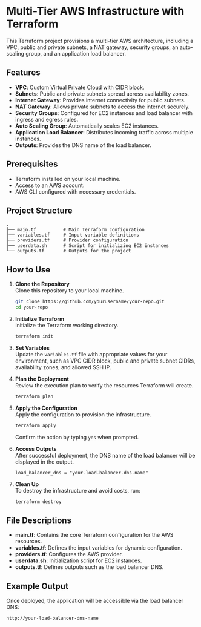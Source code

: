 # Multi-Tier AWS Infrastructure with Terraform

This Terraform project provisions a multi-tier AWS architecture, including a VPC, public and private subnets, a NAT gateway, security groups, an auto-scaling group, and an application load balancer.

## Features

- **VPC**: Custom Virtual Private Cloud with CIDR block.
- **Subnets**: Public and private subnets spread across availability zones.
- **Internet Gateway**: Provides internet connectivity for public subnets.
- **NAT Gateway**: Allows private subnets to access the internet securely.
- **Security Groups**: Configured for EC2 instances and load balancer with ingress and egress rules.
- **Auto Scaling Group**: Automatically scales EC2 instances.
- **Application Load Balancer**: Distributes incoming traffic across multiple instances.
- **Outputs**: Provides the DNS name of the load balancer.

## Prerequisites

- Terraform installed on your local machine.
- Access to an AWS account.
- AWS CLI configured with necessary credentials.

## Project Structure

```
.
├── main.tf          # Main Terraform configuration
├── variables.tf     # Input variable definitions
├── providers.tf     # Provider configuration
├── userdata.sh      # Script for initializing EC2 instances
└── outputs.tf       # Outputs for the project
```

## How to Use

1. **Clone the Repository**  
   Clone this repository to your local machine.

   ```bash
   git clone https://github.com/yourusername/your-repo.git
   cd your-repo
   ```

2. **Initialize Terraform**  
   Initialize the Terraform working directory.

   ```bash
   terraform init
   ```

3. **Set Variables**  
   Update the `variables.tf` file with appropriate values for your environment, such as VPC CIDR block, public and private subnet CIDRs, availability zones, and allowed SSH IP.

4. **Plan the Deployment**  
   Review the execution plan to verify the resources Terraform will create.

   ```bash
   terraform plan
   ```

5. **Apply the Configuration**  
   Apply the configuration to provision the infrastructure.

   ```bash
   terraform apply
   ```

   Confirm the action by typing `yes` when prompted.

6. **Access Outputs**  
   After successful deployment, the DNS name of the load balancer will be displayed in the output.

   ```plaintext
   load_balancer_dns = "your-load-balancer-dns-name"
   ```

7. **Clean Up**  
   To destroy the infrastructure and avoid costs, run:

   ```bash
   terraform destroy
   ```

## File Descriptions

- **main.tf**: Contains the core Terraform configuration for the AWS resources.
- **variables.tf**: Defines the input variables for dynamic configuration.
- **providers.tf**: Configures the AWS provider.
- **userdata.sh**: Initialization script for EC2 instances.
- **outputs.tf**: Defines outputs such as the load balancer DNS.

## Example Output

Once deployed, the application will be accessible via the load balancer DNS:

```plaintext
http://your-load-balancer-dns-name
```
